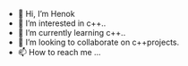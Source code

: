 - 👋 Hi, I’m Henok
- 👀 I’m interested in c++..
- 🌱 I’m currently learning c++..
- 💞️ I’m looking to collaborate on c++projects.
- 📫 How to reach me ...

<!---
Henok1931/Henok1931 is a ✨ special ✨ repository because its `README.md` (this file) appears on your GitHub profile.
You can click the Preview link to take a look at your changes.
--->
